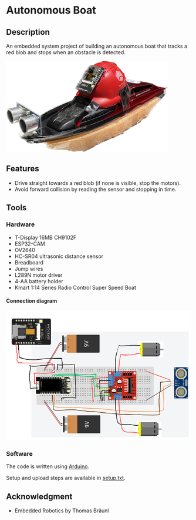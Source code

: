 # Autonomous Boat
## Description

An embedded system project of building an autonomous boat that tracks a red blob and stops when an obstacle is detected.

![boat](./imgs/boat.png)

## Features
- Drive straight towards a red blob (if none is visible, stop the motors).
- Avoid forward collision by reading the sensor and stopping in time.

## Tools
### Hardware
- T-Display 16MB CH9102F 
- ESP32-CAM
- OV2640
- HC-SR04 ultrasonic distance sensor
- Breadboard
- Jump wires
- L289N motor driver
- 4-AA battery holder
- Kmart 1:14 Series Radio Control Super Speed Boat

#### Connection diagram
![connections](./imgs/connections.png)

### Software
The code is written using [Arduino](https://www.arduino.cc/en/software). 

Setup and upload steps are available in [setup.txt](./setup.txt).

## Acknowledgment
- Embedded Robotics by Thomas Bräunl
